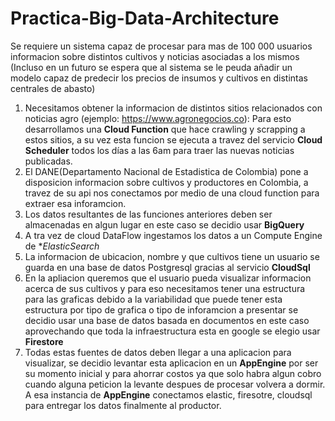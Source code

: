 # Practica-Big-Data-Architecture

Se requiere un sistema capaz de procesar para mas de 100 000 usuarios informacion sobre distintos cultivos y noticias asociadas a los mismos (Incluso en un futuro se espera que al sistema se le peuda añadir un modelo capaz de predecir los precios de insumos y cultivos en distintas centrales de abasto)


1. Necesitamos obtener la informacion de distintos sitios relacionados con noticias agro (ejemplo: https://www.agronegocios.co): Para esto desarrollamos una **Cloud Function** que hace crawling y scrapping a estos sitios, a su vez esta funcion se ejecuta a travez del servicio **Cloud Scheduler** todos los días a las 6am para traer las nuevas noticias publicadas.
2. El DANE(Departamento Nacional de Estadistica de Colombia) pone a disposicion informacion sobre cultivos y productores en Colombia, a travez de su api nos conectamos por medio de una cloud function para extraer esa inforamcion.
3. Los datos resultantes de las funciones anteriores deben ser almacenadas en algun lugar en este caso se decidio usar  **BigQuery** 
4. A tra vez de cloud DataFlow ingestamos los datos a un Compute Engine de **ElasticSearch*
5. La informacion de ubicacion, nombre y que cultivos tiene un usuario se guarda en una base de datos Postgresql gracias al servicio **CloudSql**
6. En la apliacion queremos que el usuario pueda visualizar informacion acerca de sus cultivos y para eso necesitamos tener una estructura para las graficas debido a la variabilidad que puede tener esta estructura por tipo de grafica o tipo de inforamcion a presentar se decidio usar una base de datos basada en documentos en este caso aprovechando que toda la infraestructura esta en google se elegio usar **Firestore**
7. Todas estas fuentes de datos deben llegar a una aplicacion para visualizar, se decidio levantar esta aplicacion en un **AppEngine** por ser su momento inicial y para ahorrar costos ya que solo habra algun cobro cuando alguna peticion la levante despues de procesar volvera a dormir. A esa instancia de **AppEngine** conectamos elastic, firesotre, cloudsql para entregar los datos finalmente al productor.
